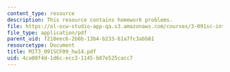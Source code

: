 ```yaml
---
content_type: resource
description: This resource contains homework problems.
file: https://ol-ocw-studio-app-qa.s3.amazonaws.com/courses/3-091sc-introduction-to-solid-state-chemistry-fall-2010/4ca00f4d1d6cecc31145b87e525cacc7_MIT3_091SCF09_hw14.pdf
file_type: application/pdf
parent_uid: f218eec6-2b6b-13b4-b233-61a7fc3abb81
resourcetype: Document
title: MIT3_091SCF09_hw14.pdf
uid: 4ca00f4d-1d6c-ecc3-1145-b87e525cacc7
---
```

